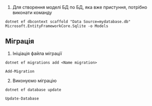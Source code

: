 ﻿1. Для створення моделі БД по БД, яка вже пристуння, потрібно виконати команду

```
dotnet ef dbcontext scaffold "Data Source=mydatabase.db" Microsoft.EntityFrameworkCore.Sqlite -o Models
```

## Міграція

1. Ініціація файла міграції
```
dotnet ef migrations add <Name migration>

Add-Migration
```
2. Виконуємо міграцію
```
dotnet ef database update

Update-Database
```